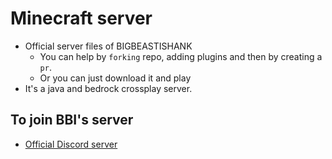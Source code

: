 # Minecraft server
- Official server files of BIGBEASTISHANK
	- You can help by `forking` repo, adding plugins and then by creating a `pr`.
	- Or you can just download it and play
- It's a java and bedrock crossplay server.

## To join BBI's server
- [Official Discord server](https://bigbeastishank.com/discord)

